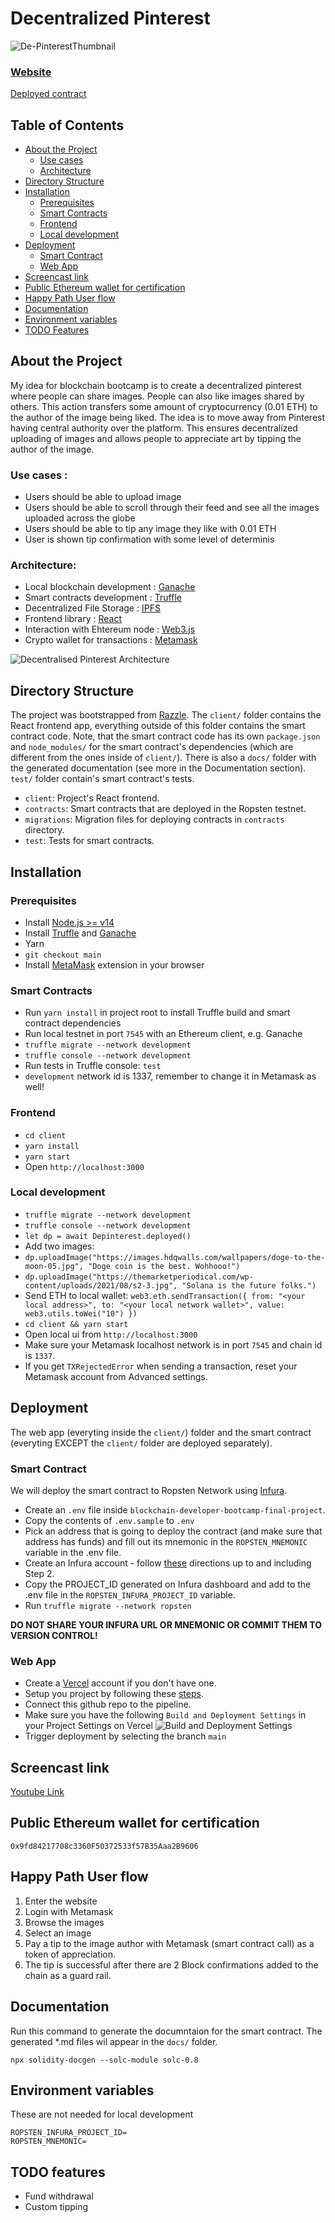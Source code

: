 # Decentralized Pinterest
![De-PinterestThumbnail](https://user-images.githubusercontent.com/8527270/143091621-39d53e40-8530-4576-a36f-140f2dd6a768.png)

### [Website](https://depinterest.vercel.app/)

[Deployed contract](https://ropsten.etherscan.io/address/0x0ecf210b6c62F790160bA346589267a6314aAE6b)

## Table of Contents
- [About the Project](#about-the-project)
    - [Use cases](#use-cases)
    - [Architecture](#architecture)
- [Directory Structure](#directory-structure)
- [Installation](#installation)
    - [Prerequisites](#prerequisites)
    - [Smart Contracts](#smart-contracts)
    - [Frontend](#frontend)
    - [Local development](#local-development)
- [Deployment](#deployment)
    - [Smart Contract](#smart-contract)
    - [Web App](#web-app)
- [Screencast link](#screencast-link)
- [Public Ethereum wallet for certification](#public-ethereum-wallet-for-certification)
- [Happy Path User flow](#happy-path-user-flow)
- [Documentation](#documentation)
- [Environment variables](#environment-variables)
- [TODO Features](#todo-features)

## About the Project
My idea for blockchain bootcamp is to create a decentralized pinterest where people can share images. People can also like images shared by others. This action transfers some amount of cryptocurrency (0.01 ETH) to the author of the image being liked.
The idea is to move away from Pinterest having central authority over the platform. This ensures decentralized uploading of images
and allows people to appreciate art by tipping the author of the image. 

### Use cases :
- Users should be able to upload image
- Users should be able to scroll through their feed and see all the images uploaded across the globe
- Users should be able to tip any image they like with 0.01 ETH
- User is shown tip confirmation with some level of determinis


### Architecture:
- Local blockchain development : [Ganache](https://www.trufflesuite.com/ganache)
- Smart contracts development : [Truffle](https://www.trufflesuite.com/truffle)
- Decentralized File Storage : [IPFS](https://ipfs.io/)
- Frontend library : [React](https://reactjs.org/)
- Interaction with Ehtereum node : [Web3.js](https://web3js.readthedocs.io/en/v1.5.2/#)
- Crypto wallet for transactions : [Metamask](https://metamask.io/)

![Decentralised Pinterest Architecture](./images/DepinterestArchitecture.png)


## Directory Structure
The project was bootstrapped from [Razzle](https://razzlejs.org/getting-started). The `client/` folder contains the React frontend app, everything outside of this folder contains the smart contract code. Note, that the smart contract code has its own `package.json` and `node_modules/` for the smart contract's dependencies (which are different from the ones inside of `client/`). There is also a `docs/` folder with the generated documentation (see more in the Documentation section). `test/` folder contain's smart contract's tests. 
- `client`: Project's React frontend.
- `contracts`: Smart contracts that are deployed in the Ropsten testnet.
- `migrations`: Migration files for deploying contracts in `contracts` directory.
- `test`: Tests for smart contracts.



## Installation

### Prerequisites

- Install [Node.js >= v14](https://nodejs.org/en/download/)
- Install [Truffle](https://www.trufflesuite.com/docs/truffle/getting-started/installation) and [Ganache](https://www.trufflesuite.com/ganache)
- Yarn
- `git checkout main`
- Install [MetaMask](https://metamask.io/) extension in your browser

### Smart Contracts

- Run `yarn install` in project root to install Truffle build and smart contract dependencies
- Run local testnet in port `7545` with an Ethereum client, e.g. Ganache
- `truffle migrate --network development`
- `truffle console --network development`
- Run tests in Truffle console: `test`
- `development` network id is 1337, remember to change it in Metamask as well!

### Frontend

- `cd client`
- `yarn install`
- `yarn start`
- Open `http://localhost:3000`

### Local development

- `truffle migrate --network development`
- `truffle console --network development`
- `let dp = await Depinterest.deployed()`
- Add two images:
- `dp.uploadImage("https://images.hdqwalls.com/wallpapers/doge-to-the-moon-05.jpg", "Doge coin is the best. Wohhooo!")`
- `dp.uploadImage("https://themarketperiodical.com/wp-content/uploads/2021/08/s2-3.jpg", "Solana is the future folks.")`
- Send ETH to local wallet: `web3.eth.sendTransaction({ from: "<your local address>", to: "<your local network wallet>", value: web3.utils.toWei("10") })`
- `cd client && yarn start`
- Open local ui from `http://localhost:3000`
- Make sure your Metamask localhost network is in port `7545` and chain id is `1337`.
- If you get `TXRejectedError` when sending a transaction, reset your Metamask account from Advanced settings.

## Deployment
The web app (everyting inside the `client/`) folder and the smart contract (everyting EXCEPT the `client/` folder are deployed separately). 

### Smart Contract
We will deploy the smart contract to Ropsten Network using [Infura](https://infura.io/). 
- Create an `.env` file inside `blockchain-developer-bootcamp-final-project`. 
- Copy the contents of `.env.sample` to `.env` 
- Pick an address that is going to deploy the contract (and make sure that address has funds) and fill out its mnemonic in the `ROPSTEN_MNEMONIC` variable in the .env file. 
- Create an Infura account - follow [these](https://blog.infura.io/getting-started-with-infura-28e41844cc89/) directions up to and including Step 2.
- Copy the PROJECT_ID generated on Infura dashboard and add to the .env file in the `ROPSTEN_INFURA_PROJECT_ID`  variable.
- Run `truffle migrate --network ropsten` 

**DO NOT SHARE YOUR INFURA URL OR MNEMONIC OR COMMIT THEM TO VERSION CONTROL!**

### Web App
- Create a [Vercel](https://vercel.com/) account if you don't have one. 
- Setup you project by following these [steps](https://vercel.com/docs/get-started). 
- Connect this github repo to the pipeline.
- Make sure you have the following `Build and Deployment Settings` in your Project Settings on Vercel
![Build and Deployment Settings](./images/BuildSettings.png)
- Trigger deployment by selecting the branch `main`

## Screencast link
[Youtube Link](https://www.youtube.com/watch?v=emnChd3ZPpI)

## Public Ethereum wallet for certification

`0x9fd84217708c3360F50372533f57B35Aaa2B9606`


## Happy Path User flow

1. Enter the website
2. Login with Metamask
3. Browse the images
4. Select an image
5. Pay a tip to the image author with Metamask (smart contract call) as a token of appreciation.
6. The tip is successful after there are 2 Block confirmations added to the chain as a guard rail.

## Documentation
Run this command to generate the documntaion for the smart contract. The generated \*.md files wil appear in the `docs/` folder. 
```
npx solidity-docgen --solc-module solc-0.8 
```

## Environment variables 
These are not needed for local development
```
ROPSTEN_INFURA_PROJECT_ID=
ROPSTEN_MNEMONIC=
```

## TODO features

- Fund withdrawal
- Custom tipping
